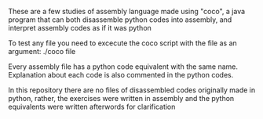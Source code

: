 These are a few studies of assembly language made using "coco", a java program that can both disassemble python codes into assembly, and interpret assembly codes as if it was python

To test any file you need to excecute the coco script with the file as an argument:
	./coco file

Every assembly file has a python code equivalent with the same name. Explanation about each code is also commented in the python codes.

In this repository there are no files of disassembled codes originally made in python, rather, the exercises were written in assembly and the python equivalents were written afterwords for clarification
